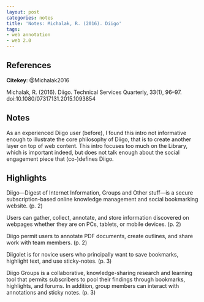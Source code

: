 ```yaml
---
layout: post
categories: notes
title: 'Notes: Michalak, R. (2016). Diigo'
tags:
- web annotation
- web 2.0
---
```


## References

**Citekey**: @Michalak2016

Michalak, R. (2016). Diigo. Technical Services Quarterly, 33(1), 96–97. doi:10.1080/07317131.2015.1093854

## Notes

As an experienced Diigo user (before), I found this intro not informative enough to illustrate the core philosophy of Diigo, that is to create another layer on top of web content. This intro focuses too much on the Library, which is important indeed, but does not talk enough about the social engagement piece that (co-)defines Diigo.

## Highlights


Diigo—Digest of Internet Information, Groups and Other stuff—is a secure subscription-based online knowledge management and social bookmarking website. (p. 2)

Users can gather, collect, annotate, and store information discovered on webpages whether they are on PCs, tablets, or mobile devices. (p. 2)

Diigo permit users to annotate PDF documents, create outlines, and share work with team members. (p. 2)

Diigolet is for novice users who principally want to save bookmarks, highlight text, and use sticky-notes. (p. 3)

Diigo Groups is a collaborative, knowledge-sharing research and learning tool that permits subscribers to pool their findings through bookmarks, highlights, and forums. In addition, group members can interact with annotations and sticky notes. (p. 3)
